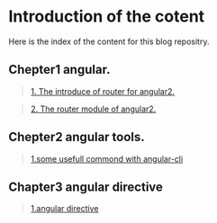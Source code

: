 # Introduction of the cotent
Here is the index of the content for this blog repositry.

## Chepter1  angular.

>[1. The introduce of router for angular2.](https://github.com/hbzyin/blog/blob/master/angular-router1.md)

>[2. The router module of angular2.](https://github.com/hbzyin/blog/blob/master/angular-router2.md)
 
## Chepter2 angular tools.
>[1.some usefull commond with angular-cli](https://github.com/hbzyin/blog/blob/master/angularCLI.md)

## Chapter3 angular directive
> [1.angular directive](https://github.com/hbzyin/blog/blob/master/angular-directive1.md)